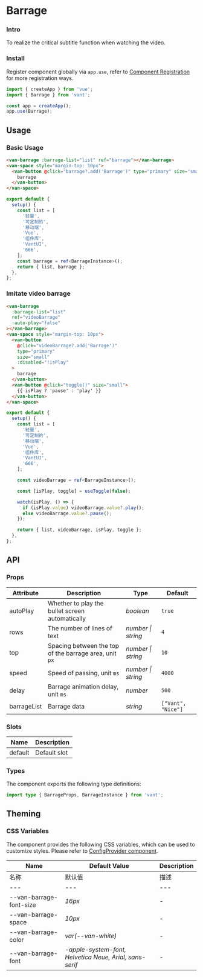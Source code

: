 # Barrage

### Intro

To realize the critical subtitle function when watching the video.

### Install

Register component globally via `app.use`, refer to [Component Registration](#/en-US/advanced-usage#zu-jian-zhu-ce) for more registration ways.

```js
import { createApp } from 'vue';
import { Barrage } from 'vant';

const app = createApp();
app.use(Barrage);
```

## Usage

### Basic Usage

```html
<van-barrage :barrage-list="list" ref="barrage"></van-barrage>
<van-space style="margin-top: 10px">
  <van-button @click="barrage?.add('Barrage')" type="primary" size="small">
    barrage
  </van-button>
</van-space>
```

```ts
export default {
  setup() {
    const list = [
      '轻量',
      '可定制的',
      '移动端',
      'Vue',
      '组件库',
      'VantUI',
      '666',
    ];
    const barrage = ref<BarrageInstance>();
    return { list, barrage };
  },
};
```

### Imitate video barrage

```html
<van-barrage
  :barrage-list="list"
  ref="videoBarrage"
  :auto-play="false"
></van-barrage>
<van-space style="margin-top: 10px">
  <van-button
    @click="videoBarrage?.add('Barrage')"
    type="primary"
    size="small"
    :disabled="!isPlay"
  >
    barrage
  </van-button>
  <van-button @click="toggle()" size="small">
    {{ isPlay ? 'pause' : 'play' }}
  </van-button>
</van-space>
```

```ts
export default {
  setup() {
    const list = [
      '轻量',
      '可定制的',
      '移动端',
      'Vue',
      '组件库',
      'VantUI',
      '666',
    ];

    const videoBarrage = ref<BarrageInstance>();

    const [isPlay, toggle] = useToggle(false);

    watch(isPlay, () => {
      if (isPlay.value) videoBarrage.value?.play();
      else videoBarrage.value?.pause();
    });

    return { list, videoBarrage, isPlay, toggle };
  },
};
```

## API

### Props

| Attribute | Description | Type | Default |
| --- | --- | --- | --- |
| autoPlay | Whether to play the bullet screen automatically | _boolean_ | `true` |
| rows | The number of lines of text | _number \| string_ | `4` |
| top | Spacing between the top of the barrage area, unit `px` | _number \| string_ | `10` |
| speed | Speed of passing, unit `ms` | _number \| string_ | `4000` |
| delay | Barrage animation delay, unit `ms` | _number_ | `500` |
| barrageList | Barrage data | _string_ | `["Vant", "Nice"]` |

### Slots

| Name    | Description  |
| ------- | ------------ |
| default | Default slot |

### Types

The component exports the following type definitions:

```ts
import type { BarrageProps, BarrageInstance } from 'vant';
```

## Theming

### CSS Variables

The component provides the following CSS variables, which can be used to customize styles. Please refer to [ConfigProvider component](#/en-US/config-provider).

| Name | Default Value | Description |
| --- | --- | --- |
| 名称 | 默认值 | 描述 |
| --- | --- | --- |
| --van-barrage-font-size | _16px_ | - |
| --van-barrage-space | _10px_ | - |
| --van-barrage-color | _var(--van-white)_ | - |
| --van-barrage-font | _-apple-system-font, Helvetica Neue, Arial, sans-serif_ | - |
